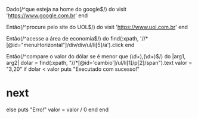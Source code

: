 Dado(/^que esteja na home do google$/) do
  visit 'https://www.google.com.br'
end

Então(/^procure pelo site do UOL$/) do
  visit 'https://www.uol.com.br'
 end 

Então(/^acesse a área de economia$/) do
  find(:xpath, '//*[@id="menuHorizontal"]/div/div/ul/li[5]/a').click
end

Então(/^compare o valor do dólar se é menor que (\d+),(\d+)$/) do |arg1, arg2|
dolar = find(:xpath, "//*[@id='cambio']/ul/li[1]/p[2]/span").text
  valor = "3,20"
  if dolar < valor
puts "Executado com sucesso!"
 # next 
  else
  puts "Erro!"
  valor = valor / 0
  end
end


